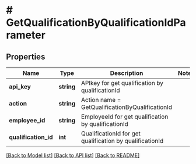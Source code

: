 # # GetQualificationByQualificationIdParameter

## Properties

Name | Type | Description | Notes
------------ | ------------- | ------------- | -------------
**api_key** | **string** | APIkey for get qualification by qualificationId |
**action** | **string** | Action name &#x3D; GetQualificationByQualificationId |
**employee_id** | **string** | EmployeeId for get qualification by qualificationId |
**qualification_id** | **int** | QualificationId for get qualification by qualificationId |

[[Back to Model list]](../../README.md#models) [[Back to API list]](../../README.md#endpoints) [[Back to README]](../../README.md)
